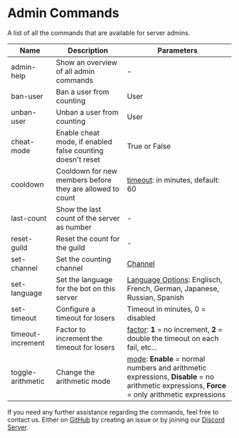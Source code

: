 # Admin Commands
A list of all the commands that are available for server admins.

| Name | Description | Parameters |
| --- | --- | --- |
| admin-help | Show an overview of all admin commands | - |
| ban-user | Ban a user from counting | User |
| unban-user | Unban a user from counting | User |
| cheat-mode | Enable cheat mode, if enabled false counting doesn't reset | True or False |
| cooldown | Cooldown for new members before they are allowed to count | <u>timeout</u>: in minutes, default: 60 |
| last-count | Show the last count of the server as number | - |
| reset-guild | Reset the count for the guild | - |
| set-channel | Set the counting channel | <u>Channel</u> |
| set-language | Set the language for the bot on this server | <u>Language Options</u>: Englisch, French, German, Japanese, Russian, Spanish |
| set-timeout | Configure a timeout for losers | Timeout in minutes, 0 = disabled |
| timeout-increment | Factor to increment the timeout for losers | <u>factor</u>: __1__ = no increment, __2__ = double the timeout on each fail, etc... |
| toggle-arithmetic | Change the arithmetic mode | <u>mode</u>: __Enable__ = normal numbers and arithmetic expressions, __Disable__ = no arithmetic expressions, __Force__ = only arithmetic expressions |

If you need any further assistance regarding the commands, feel free to contact us. Either on [GitHub](https://github.com/NullDev/Arithmetica-Bot/issues) by creating an issue or by joining our [Discord Server](https://discord.gg/hgFyq43dug).